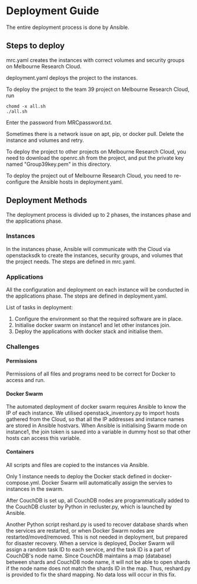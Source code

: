 # Deployment Guide 

The entire deployment process is done by Ansible. 

## Steps to deploy

mrc.yaml creates the instances with correct volumes and security groups on Melbourne Research Cloud. 

deployment.yaml deploys the project to the instances. 

To deploy the project to the team 39 project on Melbourne Research Cloud, run 
```
chomd -x all.sh
./all.sh
```
Enter the password from MRCpassword.txt.

Sometimes there is a network issue on apt, pip, or docker pull. Delete the instance and volumes and retry. 

To deploy the project to other projects on Melbourne Research Cloud, you need to download the openrc.sh from the project, and put the private key named "Group39key.pem" in this directory. 

To deploy the project out of Melbourne Research Cloud, you need to re-configure the Ansible hosts in deployment.yaml. 

## Deployment Methods

The deployment process is divided up to 2 phases, the instances phase and the applications phase.

### Instances

In the instances phase, Ansible will communicate with the Cloud via openstacksdk to create the instances, security groups, and volumes that the project needs. The steps are defined in mrc.yaml. 

### Applications

All the configuration and deployment on each instance will be conducted in the applications phase. The steps are defined in deployment.yaml. 

List of tasks in deployment: 

1. Configure the environment so that the required software are in place. 
2. Initialise docker swarm on instance1 and let other instances join.
3. Deploy the applications with docker stack and initialise them. 

### Challenges

#### Permissions

Permissions of all files and programs need to be correct for Docker to access and run. 

#### Docker Swarm

The automated deployment of docker swarm requires Ansible to know the IP of each instance. We utilised openstack_inventory.py to import hosts gathered from the Cloud, so that all the IP addresses and instance names are stored in Ansible hostvars. When Ansible is initialising Swarm mode on instance1, the join token is saved into a variable in  dummy host so that other hosts can access this variable. 

#### Containers 

All scripts and files are copied to the instances via Ansible. 

Only 1 instance needs to deploy the Docker stack defined in docker-compose.yml. Docker Swarm will automatically assign the servies to instances in the swarm. 

After CouchDB is set up, all CouchDB nodes are programmatically added to the CouchDB cluster by Python in recluster.py, which is launched by Ansible. 

Another Python script reshard.py is used to recover database shards when the services are restarted, or when Docker Swarm nodes are restarted/moved/removed. This is not needed in deployment, but prepared for disaster recovery. When a service is deployed, Docker Swarm will assign a random task ID to each service, and the task ID is a part of CouchDB's node name. Since CouchDB maintains a map (database) between shards and CouchDB node name, it will not be able to open shards if the node name does not match the shards ID in the map. Thus, reshard.py is provided to fix the shard mapping. No data loss will occur in this fix. 
